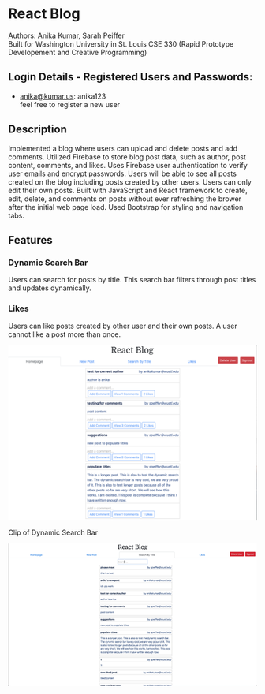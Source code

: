 #  React Blog
Authors: Anika Kumar, Sarah Peiffer
<br />Built for Washington University in St. Louis CSE 330 (Rapid Prototype Developement and Creative Programming)

## Login Details - Registered Users and Passwords:
* anika@kumar.us: anika123 <br />feel free to register a new user

## Description
Implemented a blog where users can upload and delete posts and add comments. Utilized Firebase to store blog post data, such as author, post content, comments, and likes. Uses Firebase user authentication to verify user emails and encrypt passwords. Users will be able to see all posts created on the blog including posts created by other users. Users can only edit their own posts. Built with JavaScript and React framework to create, edit, delete, and comments on posts without ever refreshing the brower after the initial web page load. Used Bootstrap for styling and navigation tabs. 

## Features
### Dynamic Search Bar
Users can search for posts by title. This search bar filters through post titles and updates dynamically. 
### Likes
Users can like posts created by other user and their own posts. A user cannot like a post more than once. 

![Screenshot of Blog](330blog.png)

Clip of Dynamic Search Bar

![Gif of Search Bar](searchbar.gif)
